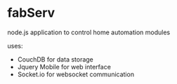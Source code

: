 fabServ
=======

node.js application to control home automation modules

uses:

<ul>
<li>CouchDB for data storage
<li>Jquery Mobile for web interface
<li>Socket.io for websocket communication
</ul>
